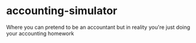 # accounting-simulator
Where you can pretend to be an accountant but in reality you're just doing your accounting homework
